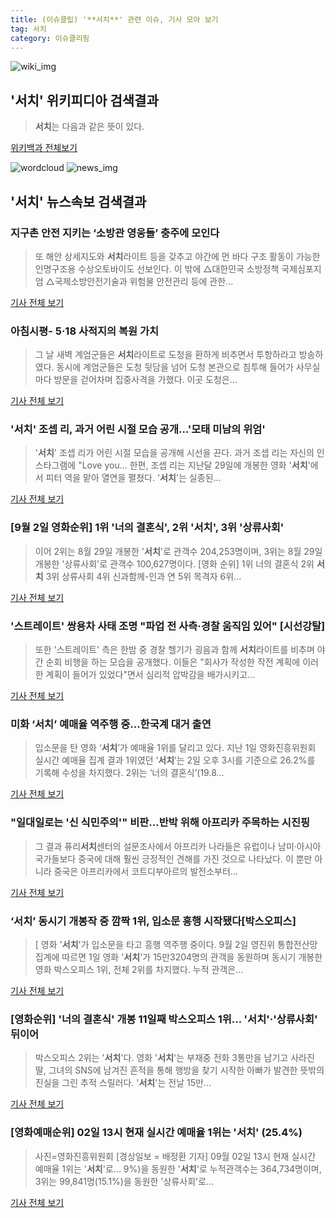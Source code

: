 ```yaml
---
title: (이슈클립) '**서치**' 관련 이슈, 기사 모아 보기
tag: 서치
category: 이슈클리핑
---
```

![wiki_img](https://user-images.githubusercontent.com/42597476/44503234-41136a80-a6d0-11e8-9071-6fc6418eafe4.png)
## **'**서치**'** 위키피디아 검색결과
>**서치**는 다음과 같은 뜻이 있다.

<a href="https://ko.wikipedia.org/wiki/서치" target="_blank">위키백과 전체보기</a>

![wordcloud](https://s3.ap-northeast-2.amazonaws.com/lyrics101-wordcloud/2018-09-03-1535912721.png)
![news_img](https://user-images.githubusercontent.com/42597476/44507050-1206f400-a6e4-11e8-8d98-7ffbfebb353f.png)
## **'**서치**'** 뉴스속보 검색결과
### 지구촌 안전 지키는 ‘소방관 영웅들’ 충주에 모인다

>또 해안 상세지도와 **서치**라이트 등을 갖추고 야간에 먼 바다 구조 활동이 가능한 인명구조용 수상오토바이도 선보인다. 이 밖에 △대한민국 소방정책 국제심포지엄 △국제소방안전기술과 위험물 안전관리 등에 관한...

<a href="http://news.donga.com/3/all/20180902/91804973/1" target="_blank">기사 전체 보기</a>

### 아침시평- 5·18 사적지의 복원 가치

>그 날 새벽 계엄군들은 **서치**라이트로 도청을 환하게 비추면서 투항하라고 방송하였다. 동시에 계엄군들은 도청 뒷담을 넘어 도청 본관으로 침투해 들어가 사무실마다 방문을 걷어차며 집중사격을 가했다. 이곳 도청은...

<a href="http://www.honam.co.kr/read.php3?aid=1535900400564092236" target="_blank">기사 전체 보기</a>

### '**서치**' 조셉 리, 과거 어린 시절 모습 공개…'모태 미남의 위엄'

>'**서치**' 조셉 리가 어린 시절 모습을 공개해 시선을 끈다. 과거 조셉 리는 자신의 인스타그램에 "Love you... 한편, 조셉 리는 지난달 29일에 개봉한 영화 '**서치**'에서 피터 역을 맡아 열연을 펼쳤다. '**서치**'는 실종된...

<a href="http://www.topstarnews.net/news/articleView.html?idxno=475372" target="_blank">기사 전체 보기</a>

### [9월 2일 영화순위] 1위 '너의 결혼식', 2위 '**서치**', 3위 '상류사회'

>이어 2위는 8월 29일 개봉한 '**서치**'로 관객수 204,253명이며, 3위는 8월 29일 개봉한 '상류사회'로 관객수 100,627명이다. [영화 순위] 1위 너의 결혼식 2위 **서치** 3위 상류사회 4위 신과함께-인과 연 5위 목격자 6위...

<a href="http://www.webdaily.co.kr/view.php?ud=201809030002047365edd30012aa_7" target="_blank">기사 전체 보기</a>

### '스트레이트' 쌍용차 사태 조명 "파업 전 사측·경찰 움직임 있어" [시선강탈]

>또한 '스트레이트' 측은 한밤 중 경찰 헬기가 굉음과 함께 **서치**라이트를 비추며 야간 순회 비행을 하는 모습을 공개했다. 이들은 "회사가 작성한 작전 계획에 이러한 계획이 들어가 있었다"면서 심리적 압박감을 배가시키고...

<a href="http://tvdaily.asiae.co.kr/read.php3?aid=15359000321391193002" target="_blank">기사 전체 보기</a>

### 미화 ‘**서치**’ 예매율 역주행 중...한국계 대거 출연

>입소문을 탄 영화 ‘**서치**’가 예매율 1위를 달리고 있다. 지난 1일 영화진흥위원회 실시간 예매율 집계 결과 1위였던 ‘**서치**’는 2일 오후 3시를 기준으로 26.2%를 기록해 수성을 차지했다. 2위는 ‘너의 결혼식’(19.8...

<a href="http://www.kookje.co.kr/news2011/asp/newsbody.asp?code=0500&key=20180902.99099000401" target="_blank">기사 전체 보기</a>

### "일대일로는 '신 식민주의'" 비판…반박 위해 아프리카 주목하는 시진핑

>그 결과 퓨리**서치**센터의 설문조사에서 아프리카 나라들은 유럽이나 남미·아시아 국가들보다 중국에 대해 훨씬 긍정적인 견해를 가진 것으로 나타났다. 이 뿐만 아니라 중국은 아프리카에서 코트디부아르의 발전소부터...

<a href="http://www.asiatoday.co.kr/view.php?key=20180902010000453" target="_blank">기사 전체 보기</a>

### ‘**서치**’ 동시기 개봉작 중 깜짝 1위, 입소문 흥행 시작됐다[박스오피스]

>[ 영화 '**서치**'가 입소문을 타고 흥행 역주행 중이다. 9월 2일 영진위 통합전산망 집계에 따르면 1일 영화 '**서치**'가 15만3204명의 관객을 동원하며 동시기 개봉한 영화 박스오피스 1위, 전체 2위를 차지했다. 누적 관객은...

<a href="http://www.newsen.com/news_view.php?uid=201809020807346710" target="_blank">기사 전체 보기</a>

### [영화순위] '너의 결혼식' 개봉 11일째 박스오피스 1위… '**서치**'·'상류사회' 뒤이어

>박스오피스 2위는 '**서치**'다. 영화 '**서치**'는 부재중 전화 3통만을 남기고 사라진 딸, 그녀의 SNS에 남겨진 흔적을 통해 행방을 찾기 시작한 아빠가 발견한 뜻밖의 진실을 그린 추적 스릴러다. '**서치**'는 전날 15만...

<a href="http://news20.busan.com/controller/newsController.jsp?newsId=20180902000078" target="_blank">기사 전체 보기</a>

### [영화예매순위] 02일 13시 현재 실시간 예매율 1위는 '**서치**' (25.4%)

>사진=영화진흥위원회 [경상일보 = 배정환 기자] 09월 02일 13시 현재 실시간 예매율 1위는 '**서치**'로... 9%)을 동원한 '**서치**'로 누적관객수는 364,734명이며, 3위는 99,841명(15.1%)을 동원한 '상류사회'로...

<a href="http://www.ksilbo.co.kr/news/articleView.html?idxno=657078" target="_blank">기사 전체 보기</a>


